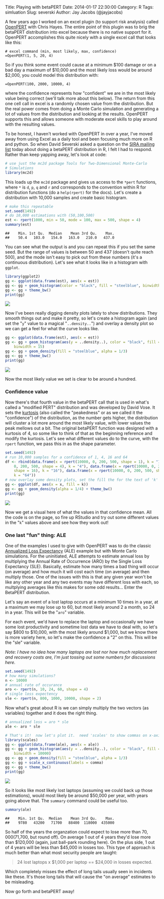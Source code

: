 Title: Playing with betaPERT
Date: 2014-01-17 22:30:00
Category: R
Tags: simluation
Slug: severski
Author: Jay Jacobs (@jayjacobs)

<style>
.deirfig:hover {
	opacity:0.7;
}
</style>

A few years ago I worked on an excel plugin (to support risk analysis) called [OpenPERT](https://code.google.com/p/openpert/) with Chris Hayes.  The entire point of this plugin was to brig the betaPERT distribution into excel because there is no native support for it.  OpenPERT accomplishes this quite nicely with a single excel call that looks like this:
```
# excel command (min, most likely, max, confidence)
=OpenPERT(1, 5, 20, 4)
```
So if you think some event could cause at a minimum $100 damage or on a bad day a maximum of $10,000 and the most likely loss would be around $2,000, you could model this distribution with:
```
=OpenPERT(100, 2000, 10000, 4)
```
where the confidence represents how "confident" we are in the most likely value being correct (we'll talk more about this below).   The return from this one cell call in excel is a randomly chosen value from the distribution.  But the real power comes from doing a Monte Carlo simulation and generating a lot of values from the distribution and looking at the results.  OpenPERT supports this and allows someone with moderate excel skills to play around with the resulting values.

To be honest, I haven't worked with OpenPERT in over a year, I've moved away from using Excel as a daily tool and been focusing much more on R and python.  So when David Severski asked a question on the [SIRA mailing list](https://www.societyinforisk.org/) today about doing a betaPERT distribution in R, I felt I had to respond.  Rather than keep yapping away, let's look at code:


```r
# use just the mc2d package Tools for Two-Dimensional Monte-Carlo
# Simulations
library(mc2d)
```


This loads up the `mc2d` package and gives us access to the `*pert` functions, where `*` is `d`, `p`, `q` and `r` and corresponds to the convention within R for distribution functions (do a `help(rpert)` for the docs).  Let's create a distribution with 10,000 samples and create basic histogram.


```r
# make this repeatable
set.seed(1492)
# do 10,000 estimations with (50,100,500)
est <- rpert(1000, min = 50, mode = 100, max = 500, shape = 4)
summary(est)
```

```
##    Min. 1st Qu.  Median    Mean 3rd Qu.    Max. 
##    50.4   103.0   154.0   163.0   210.0   437.0
```


You can see what the output is and you can repeat this if you set the same seed.  But the range of values is between 50 and 437 (doesn't quite reach 500), and the mode isn't easy to pick out from these numbers (it's a continuous distribution).  Let's see what it looks like in a histogram with `ggplot`.


```r
library(ggplot2)
gg <- ggplot(data.frame(est), aes(x = est))
gg <- gg + geom_histogram(color = "black", fill = "steelblue", binwidth = 15)
gg <- gg + theme_bw()
print(gg)
```

<a href="/blog/images/2014/01/severski/hist.svg" target="_blank"><img src="/blog/images/2014/01/severski/hist.svg" style="max-width:100%" class="deirfig"/></a>



Now I've been really digging density plots lately to show distributions.  They smooth things out and make it pretty, so let's create a histogram again (and set the "`y`" value to a magical "`..density..`") and overlay a density plot so we can get a feel for what the curve looks like.


```r
gg <- ggplot(data.frame(est), aes(x = est))
gg <- gg + geom_histogram(aes(y = ..density..), color = "black", fill = "white", 
    binwidth = 15)
gg <- gg + geom_density(fill = "steelblue", alpha = 1/3)
gg <- gg + theme_bw()
print(gg)
```

<a href="/blog/images/2014/01/severski/density-hist.svg" target="_blank"><img src="/blog/images/2014/01/severski/density-hist.svg" style="max-width:100%" class="deirfig"/></a>


Now the most likely value we set is clear to be around a hundred.

### Confidence value
Now there's that fourth value in the betaPERT call that is used in what's called a "modified PERT" distribution and was developed by David Vose.  It sets the [kurtosis](http://en.wikipedia.org/wiki/Kurtosis) (also called the "peakedness" or as we called it the "confidence") of the distribution, as the number gets higher, the distribution will cluster a lot more around the most likely value, with lower values the peak mellows out a bit.  The original betaPERT function was designed with a kurtosis of 4, so some like to think of that as the beginning reference and modify the kurtosis.  Let's see what different values do to the curve, with the `rpert` function, we pass this in as the shape parameter.


```r
set.seed(1492)
# run 10,000 samples for a confidence of 1, 4, 16 and 64
df <- rbind(data.frame(x = rpert(10000, 0, 200, 500, shape = 1), k = "1"), data.frame(x = rpert(10000, 
    0, 200, 500, shape = 4), k = "4"), data.frame(x = rpert(10000, 0, 200, 500, 
    shape = 16), k = "16"), data.frame(x = rpert(10000, 0, 200, 500, shape = 64), 
    k = "64"))
# now overlay some density plots, set the fill the for the text of 'k'
gg <- ggplot(df, aes(x = x, fill = k))
gg <- gg + geom_density(alpha = 1/4) + theme_bw()
print(gg)
```

<a href="/blog/images/2014/01/severski/confidence.svg" target="_blank"><img src="/blog/images/2014/01/severski/confidence.svg" style="max-width:100%" class="deirfig"/></a>


Now we get a visual here of what the values in that confidence mean.  All the code is on the page, so fire up RStudio and try out some different values in the "`k`" values above and see how they work out!

### One last "fun" thing: ALE
One of the examples I used to give with OpenPERT was to do the classic [Annualized Loss Expectancy](http://en.wikipedia.org/wiki/Annualized_Loss_Expectancy) (ALE) example but with Monte Carlo simulations.  For the uninitiated, ALE attempts to estimate annual loss by multiplying the Annual Rate of Occurrence (ARO) by the Single Loss Expectancy (SLE).  Basically, estimate how many times a bad thing will occur (on average) and how much it will cost each time (on average) and then multiply those.  One of the issues with this is that any given year won't be like any other year and any two events may have different loss with each, so multplying averages like this makes for some odd results... Enter the BetaPERT distribution.

Let's say an event of a lost laptop occurs at a minimum 10 times in a year, at a maximum we may lose up to 60, but most likely around 2 a month, so 24 in a year. This will be the "`aro`" variable.

For each event, we'd have to replace the laptop and occasionally we have some lost productivity and sometime lost data we have to deal with, so let's say $800 to $10,000, with the most likely around $1,000, but we know there is more variety here, so let's make the confidence a "2" on this.  This will be the "sle" variable.

*Note: I have no idea how many laptops are lost nor how much replacement and recovery costs are, I'm just tossing out some numbers for discussions here.*



```r
set.seed(1492)
# how many simulations?
n <- 10000
# annual rate of occurance
aro <- rpert(n, 10, 24, 60, shape = 4)
# single loss expectency
sle <- rpert(n, 800, 1000, 10000, shape = 2)
```


Now what's great about R is we can simply multiply the two vectors (as variables) together and it does the right thing.
  

```r
# annualized loss = aro * sle
ale <- aro * sle

# That's it!  now let's plot it.  need 'scales' to show commas on x-axis
library(scales)
gg <- ggplot(data.frame(ale), aes(x = ale))
gg <- gg + geom_histogram(aes(y = ..density..), color = "black", fill = "white", 
    binwidth = 10000)
gg <- gg + geom_density(fill = "steelblue", alpha = 1/3)
gg <- gg + scale_x_continuous(labels = comma)
gg <- gg + theme_bw()
print(gg)
```

<a href="/blog/images/2014/01/severski/ale.svg" target="_blank"><img src="/blog/images/2014/01/severski/ale.svg" style="max-width:100%" class="deirfig"/></a>


So it looks like most likely lost laptops (assuming we could back up those estimations), would most likely be around $50,000 per year, with years going above that.  The `summary` command could be useful too.

```r
summary(ale)
```

```
##    Min. 1st Qu.  Median    Mean 3rd Qu.    Max. 
##    9780   43200   71700   88400  118000  435000
```


So half of the years the organzation could expect to lose more than $70,000 ($71,700, but round off).  On average 1 out of 4 years they'd lose more than $120,000 (again, just ball-park rounding here).  On the plus side, 1 out of 4 years will be less than $45,000 in losses too.  This type of approach is much better than what most security people are taught:  

> 24 lost laptops x
> $1,000 per laptop
> == $24,000 in losses expected.

Which completely misses the effect of long tails usually seen in incidents like these.  It's those long tails that will cause the "on average" estimates to be misleading.

Now go forth and betaPERT away!
